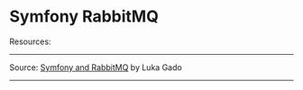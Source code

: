 # Symfony RabbitMQ

Resources:

---
Source: [Symfony and RabbitMQ](https://medium.com/q-software/symfony-and-rabbitmq-86b14dd604b1) by Luka Gado

---

